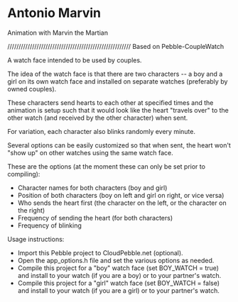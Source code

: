 Antonio Marvin
==================

Animation with Marvin the Martian

///////////////////////////////////////////////////////
Based on Pebble-CoupleWatch

A watch face intended to be used by couples.

The idea of the watch face is that there are two characters -- a boy and a girl on its own watch face and installed on separate watches (preferably by owned couples).

These characters send hearts to each other at specified times and the animation is setup such that it would look like the heart "travels over" to the other watch (and received by the other character) when sent.

For variation, each character also blinks randomly every minute.

Several options can be easily customized so that when sent, the heart won't "show up" on other watches using the same watch face.

These are the options (at the moment these can only be set prior to compiling):
- Character names for both characters (boy and girl)
- Position of both characters (boy on left and girl on right, or vice versa)
- Who sends the heart first (the character on the left, or the character on the right)
- Frequency of sending the heart (for both characters)
- Frequency of blinking

Usage instructions:
- Import this Pebble project to CloudPebble.net (optional).
- Open the app_options.h file and set the various options as needed.
- Compile this project for a "boy" watch face (set BOY_WATCH = true) and install to your watch (if you are a boy) or to your partner's watch.
- Compile this project for a "girl" watch face (set BOY_WATCH = false) and install to your watch (if you are a girl) or to your partner's watch.
